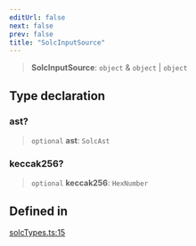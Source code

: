 ```yaml
---
editUrl: false
next: false
prev: false
title: "SolcInputSource"
---
```


> **SolcInputSource**: `object` & `object` \| `object`

## Type declaration

### ast?

> `optional` **ast**: `SolcAst`

### keccak256?

> `optional` **keccak256**: `HexNumber`

## Defined in

[solcTypes.ts:15](https://github.com/evmts/tevm-monorepo/blob/main/bundler-packages/solc/src/solcTypes.ts#L15)
